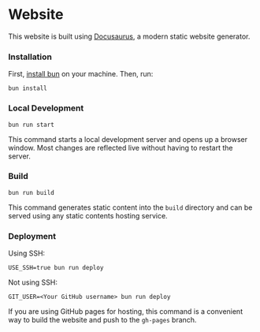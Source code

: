 # Website

This website is built using [Docusaurus](https://docusaurus.io/), a modern static website generator.

### Installation

First, [install bun] on your machine. Then, run:

```console
bun install
```

### Local Development

```console
bun run start
```

This command starts a local development server and opens up a browser window. Most changes are reflected live without having to restart the server.

### Build

```console
bun run build
```

This command generates static content into the `build` directory and can be served using any static contents hosting service.

### Deployment

Using SSH:

```console
USE_SSH=true bun run deploy
```

Not using SSH:

```console
GIT_USER=<Your GitHub username> bun run deploy
```

If you are using GitHub pages for hosting, this command is a convenient way to build the website and push to the `gh-pages` branch.

[install bun]: https://bun.sh/docs/installation
